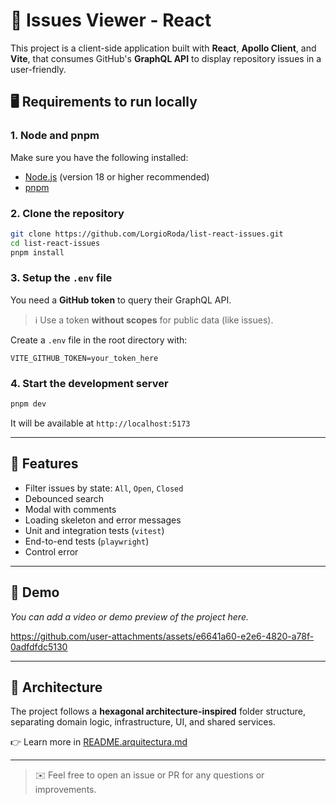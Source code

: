 # 🚀 Issues Viewer - React

This project is a client-side application built with **React**, **Apollo Client**, and **Vite**, that consumes GitHub's **GraphQL API** to display repository issues in a user-friendly.

## 🖥 Requirements to run locally

### 1. Node and pnpm
Make sure you have the following installed:
- [Node.js](https://nodejs.org/) (version 18 or higher recommended)
- [pnpm](https://pnpm.io/)

### 2. Clone the repository
```bash
git clone https://github.com/LorgioRoda/list-react-issues.git
cd list-react-issues
pnpm install
```

### 3. Setup the `.env` file

You need a **GitHub token** to query their GraphQL API.

> ℹ️ Use a token **without scopes** for public data (like issues).

Create a `.env` file in the root directory with:

```env
VITE_GITHUB_TOKEN=your_token_here
```

### 4. Start the development server
```bash
pnpm dev
```

It will be available at `http://localhost:5173`

---

## 🌟 Features
- Filter issues by state: `All`, `Open`, `Closed`
- Debounced search
- Modal with comments
- Loading skeleton and error messages
- Unit and integration tests (`vitest`)
- End-to-end tests (`playwright`)
- Control error

---

## 🎥 Demo

_You can add a video or demo preview of the project here._



https://github.com/user-attachments/assets/e6641a60-e2e6-4820-a78f-0adfdfdc5130


---

## 🧠 Architecture

The project follows a **hexagonal architecture-inspired** folder structure, separating domain logic, infrastructure, UI, and shared services.

👉 Learn more in [README.arquitectura.md](./README.arquitectura.md)

---

> ✉️ Feel free to open an issue or PR for any questions or improvements.
